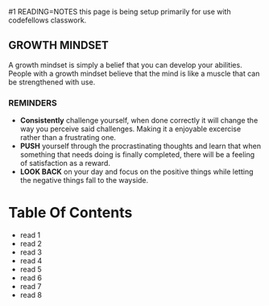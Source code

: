 #1 READING=NOTES
  this page is being setup primarily for use with codefellows classwork.
  
  ## GROWTH MINDSET
   A growth mindset is simply a belief that you can develop your abilities.  People with a growth mindset believe that the mind is like a muscle that can be strengthened with use.
   
   ### REMINDERS
   * **Consistently** challenge yourself, when done correctly it will change the way you perceive said challenges.  Making it a enjoyable excercise rather than a frustrating one.
   * **PUSH** yourself through the procrastinating thoughts and learn that when something that needs doing is finally completed, there will be a feeling of satisfaction as a reward.
   * **LOOK BACK** on your day and focus on the positive things while letting the negative things fall to the wayside.

# **Table Of Contents**
* read 1
* read 2
* read 3
* read 4
* read 5
* read 6
* read 7
* read 8

